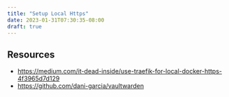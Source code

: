 ```yaml
---
title: "Setup Local Https"
date: 2023-01-31T07:30:35-08:00
draft: true
---
```




## Resources
- https://medium.com/it-dead-inside/use-traefik-for-local-docker-https-4f3965d7d129
- https://github.com/dani-garcia/vaultwarden
